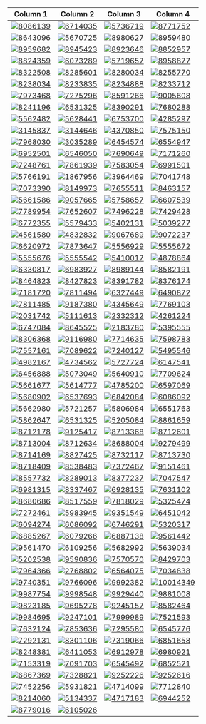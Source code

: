 | Column 1 | Column 2 | Column 3 | Column 4 |
|----------|----------|----------|----------|
|[![8086139](https://cdn.donmai.us/180x180/c6/56/c656613a8c3cf0142fd8404e2b3e9309.jpg)](https://cdn.donmai.us/original/c6/56/c656613a8c3cf0142fd8404e2b3e9309.png)|[![6714035](https://cdn.donmai.us/180x180/05/ac/05acd70d7ad25e8aeb8590eafeed0d73.jpg)](https://cdn.donmai.us/original/05/ac/05acd70d7ad25e8aeb8590eafeed0d73.png)|[![5736719](https://cdn.donmai.us/180x180/ae/f3/aef3b3fd04e76c3159c3f5c7a75e5883.jpg)](https://cdn.donmai.us/original/ae/f3/aef3b3fd04e76c3159c3f5c7a75e5883.jpg)|[![8771752](https://cdn.donmai.us/180x180/5f/2a/5f2a8843efc3afa109510845f51335ff.jpg)](https://cdn.donmai.us/original/5f/2a/5f2a8843efc3afa109510845f51335ff.png)|
|[![8643096](https://cdn.donmai.us/180x180/9c/ab/9caba22f5cba96efbdc5a4a738fe5b3c.jpg)](https://cdn.donmai.us/original/9c/ab/9caba22f5cba96efbdc5a4a738fe5b3c.jpg)|[![5670725](https://cdn.donmai.us/180x180/83/0c/830cdbb700d4ed21565e3c21d95b7e2a.jpg)](https://cdn.donmai.us/original/83/0c/830cdbb700d4ed21565e3c21d95b7e2a.jpg)|[![8980627](https://cdn.donmai.us/180x180/0b/72/0b726576a7edf7fd20df3cd10c804994.jpg)](https://cdn.donmai.us/original/0b/72/0b726576a7edf7fd20df3cd10c804994.jpg)|[![8959480](https://cdn.donmai.us/180x180/03/75/03756995a1104691f80927a9b1a18239.jpg)](https://cdn.donmai.us/original/03/75/03756995a1104691f80927a9b1a18239.jpg)|
|[![8959682](https://cdn.donmai.us/180x180/47/cd/47cd17c4ff8da88cd212b705b307a4c0.jpg)](https://cdn.donmai.us/original/47/cd/47cd17c4ff8da88cd212b705b307a4c0.webp)|[![8945423](https://cdn.donmai.us/180x180/75/ac/75ace2447359350bd1e1b9d74cf26023.jpg)](https://cdn.donmai.us/original/75/ac/75ace2447359350bd1e1b9d74cf26023.jpg)|[![8923646](https://cdn.donmai.us/180x180/89/54/8954af0896f56b5ee0761cb3932e934c.jpg)](https://cdn.donmai.us/original/89/54/8954af0896f56b5ee0761cb3932e934c.png)|[![8852957](https://cdn.donmai.us/180x180/cb/c0/cbc0aa04de437840bf9a64fb4925e721.jpg)](https://cdn.donmai.us/original/cb/c0/cbc0aa04de437840bf9a64fb4925e721.jpg)|
|[![8824359](https://cdn.donmai.us/180x180/7f/bb/7fbb92e87a168f102576ff9621319cbf.jpg)](https://cdn.donmai.us/original/7f/bb/7fbb92e87a168f102576ff9621319cbf.jpg)|[![6073289](https://cdn.donmai.us/180x180/b4/bc/b4bc5e96f8a30847ba08e6a7edc12837.jpg)](https://cdn.donmai.us/original/b4/bc/b4bc5e96f8a30847ba08e6a7edc12837.jpg)|[![5719657](https://cdn.donmai.us/180x180/be/84/be84edf64374fa3289cee9b28c458194.jpg)](https://cdn.donmai.us/original/be/84/be84edf64374fa3289cee9b28c458194.jpg)|[![8958877](https://cdn.donmai.us/180x180/a2/9c/a29cbb81b1f75ca67e452253d7e43d67.jpg)](https://cdn.donmai.us/original/a2/9c/a29cbb81b1f75ca67e452253d7e43d67.png)|
|[![8322508](https://cdn.donmai.us/180x180/3f/17/3f17d49fc9f84aeb6cd61e0585e4b307.jpg)](https://cdn.donmai.us/original/3f/17/3f17d49fc9f84aeb6cd61e0585e4b307.jpg)|[![8285601](https://cdn.donmai.us/180x180/c1/72/c17210c0516eb8c33d0a31b56025f69a.jpg)](https://cdn.donmai.us/original/c1/72/c17210c0516eb8c33d0a31b56025f69a.png)|[![8280034](https://cdn.donmai.us/180x180/ee/44/ee44cc6fbc58fbe5bdee2b5f0bd9183f.jpg)](https://cdn.donmai.us/original/ee/44/ee44cc6fbc58fbe5bdee2b5f0bd9183f.jpg)|[![8255770](https://cdn.donmai.us/180x180/c7/8e/c78e8f807ab6b7bde06d0eac114d650d.jpg)](https://cdn.donmai.us/original/c7/8e/c78e8f807ab6b7bde06d0eac114d650d.jpg)|
|[![8238034](https://cdn.donmai.us/180x180/bb/3e/bb3e5b055d56e90eadfca6ec037f2274.jpg)](https://cdn.donmai.us/original/bb/3e/bb3e5b055d56e90eadfca6ec037f2274.jpg)|[![8233835](https://cdn.donmai.us/180x180/33/69/3369892663f5d404e4c57c1af69bdcb0.jpg)](https://cdn.donmai.us/original/33/69/3369892663f5d404e4c57c1af69bdcb0.png)|[![8234888](https://cdn.donmai.us/180x180/04/e1/04e173b608c1b22cab3585a53fd5b40d.jpg)](https://cdn.donmai.us/original/04/e1/04e173b608c1b22cab3585a53fd5b40d.jpg)|[![8233712](https://cdn.donmai.us/180x180/e2/7a/e27ad794b73872e26a42b8f792509ffa.jpg)](https://cdn.donmai.us/original/e2/7a/e27ad794b73872e26a42b8f792509ffa.png)|
|[![7973468](https://cdn.donmai.us/180x180/9c/8e/9c8e94262ba677c4951d88381b5a24b6.jpg)](https://cdn.donmai.us/original/9c/8e/9c8e94262ba677c4951d88381b5a24b6.png)|[![7275296](https://cdn.donmai.us/180x180/73/85/738564f30352fe1a3fa34c54828afcaf.jpg)](https://cdn.donmai.us/original/73/85/738564f30352fe1a3fa34c54828afcaf.jpg)|[![8591266](https://cdn.donmai.us/180x180/cf/31/cf31a0d487b68fe91bc293a7069f4015.jpg)](https://cdn.donmai.us/original/cf/31/cf31a0d487b68fe91bc293a7069f4015.jpg)|[![9005608](https://cdn.donmai.us/180x180/d4/0b/d40baecd36620e58638c304c570d31f9.jpg)](https://cdn.donmai.us/original/d4/0b/d40baecd36620e58638c304c570d31f9.jpg)|
|[![8241196](https://cdn.donmai.us/180x180/3b/69/3b6957ac2c202eaa83dd1260245dce02.jpg)](https://cdn.donmai.us/original/3b/69/3b6957ac2c202eaa83dd1260245dce02.png)|[![6531325](https://cdn.donmai.us/180x180/f2/86/f286ef789fe18b5da8c8efa84d3e940b.jpg)](https://cdn.donmai.us/original/f2/86/f286ef789fe18b5da8c8efa84d3e940b.jpg)|[![8390291](https://cdn.donmai.us/180x180/81/f8/81f8682dd756aec93cd853dc4941aee7.jpg)](https://cdn.donmai.us/original/81/f8/81f8682dd756aec93cd853dc4941aee7.jpg)|[![7680288](https://cdn.donmai.us/180x180/02/e4/02e43e0bb33bb8b52595d4d5d7790a64.jpg)](https://cdn.donmai.us/original/02/e4/02e43e0bb33bb8b52595d4d5d7790a64.jpg)|
|[![5562482](https://cdn.donmai.us/180x180/b6/dc/b6dc17169b26a267facadd030be6efcc.jpg)](https://cdn.donmai.us/original/b6/dc/b6dc17169b26a267facadd030be6efcc.png)|[![5628441](https://cdn.donmai.us/180x180/e2/26/e2260b04c80360bda79cd1954295fc5f.jpg)](https://cdn.donmai.us/original/e2/26/e2260b04c80360bda79cd1954295fc5f.png)|[![6753700](https://cdn.donmai.us/180x180/ff/97/ff97b3db2b1899cb25ce03f97018195f.jpg)](https://cdn.donmai.us/original/ff/97/ff97b3db2b1899cb25ce03f97018195f.jpg)|[![4285297](https://cdn.donmai.us/180x180/63/a7/63a71240e95b4ebe066227b51e34043b.jpg)](https://cdn.donmai.us/original/63/a7/63a71240e95b4ebe066227b51e34043b.jpg)|
|[![3145837](https://cdn.donmai.us/180x180/3b/38/3b38d62853a4af2052b2c76f1aada896.jpg)](https://cdn.donmai.us/original/3b/38/3b38d62853a4af2052b2c76f1aada896.jpg)|[![3144646](https://cdn.donmai.us/180x180/e0/ed/e0edb8e5f2e4587f81047460144c0163.jpg)](https://cdn.donmai.us/original/e0/ed/e0edb8e5f2e4587f81047460144c0163.jpg)|[![4370850](https://cdn.donmai.us/180x180/aa/3f/aa3fdc04596e72f046104f2393ae2463.jpg)](https://cdn.donmai.us/original/aa/3f/aa3fdc04596e72f046104f2393ae2463.jpg)|[![7575150](https://cdn.donmai.us/180x180/2a/de/2ade38e8828ca4e7a0fadf8329e47cb9.jpg)](https://cdn.donmai.us/original/2a/de/2ade38e8828ca4e7a0fadf8329e47cb9.jpg)|
|[![7968030](https://cdn.donmai.us/180x180/c9/f1/c9f1701e96b0c252fb6b1de5c6839996.jpg)](https://cdn.donmai.us/original/c9/f1/c9f1701e96b0c252fb6b1de5c6839996.jpg)|[![3035289](https://cdn.donmai.us/180x180/f0/74/f0746f38ebe01c7f4ebd6e9ed4ffab68.jpg)](https://cdn.donmai.us/original/f0/74/f0746f38ebe01c7f4ebd6e9ed4ffab68.jpg)|[![6454574](https://cdn.donmai.us/180x180/b5/98/b598a5d14d47f5e167bbb7ea04958ad0.jpg)](https://cdn.donmai.us/original/b5/98/b598a5d14d47f5e167bbb7ea04958ad0.jpg)|[![6554947](https://cdn.donmai.us/180x180/30/0a/300a8c05660fcb56157894ab75767fc4.jpg)](https://cdn.donmai.us/original/30/0a/300a8c05660fcb56157894ab75767fc4.jpg)|
|[![6952501](https://cdn.donmai.us/180x180/21/bb/21bb594c4ed0700ff964ada3c344b2aa.jpg)](https://cdn.donmai.us/original/21/bb/21bb594c4ed0700ff964ada3c344b2aa.jpg)|[![6546050](https://cdn.donmai.us/180x180/75/8a/758a620f86b9ce4bebd8dbf370bdce8b.jpg)](https://cdn.donmai.us/original/75/8a/758a620f86b9ce4bebd8dbf370bdce8b.jpg)|[![7690649](https://cdn.donmai.us/180x180/d5/1a/d51af60a46041d82594b5f7a1c5df8c5.jpg)](https://cdn.donmai.us/original/d5/1a/d51af60a46041d82594b5f7a1c5df8c5.jpg)|[![7171260](https://cdn.donmai.us/180x180/05/20/05207a4579ba1ebf34169f833ab3ab34.jpg)](https://cdn.donmai.us/original/05/20/05207a4579ba1ebf34169f833ab3ab34.png)|
|[![7248761](https://cdn.donmai.us/180x180/04/07/04078479598689087bb4b1052968c583.jpg)](https://cdn.donmai.us/original/04/07/04078479598689087bb4b1052968c583.jpg)|[![7861939](https://cdn.donmai.us/180x180/d7/f0/d7f0b698839316180679437602703888.jpg)](https://cdn.donmai.us/original/d7/f0/d7f0b698839316180679437602703888.jpg)|[![7583054](https://cdn.donmai.us/180x180/a5/2b/a52b043c4dcc4c4db95f1d3e07937ffa.jpg)](https://cdn.donmai.us/original/a5/2b/a52b043c4dcc4c4db95f1d3e07937ffa.jpg)|[![6991501](https://cdn.donmai.us/180x180/f9/37/f9374b382b4e56c3625ef0908ac65584.jpg)](https://cdn.donmai.us/original/f9/37/f9374b382b4e56c3625ef0908ac65584.png)|
|[![5766191](https://cdn.donmai.us/180x180/51/95/5195554d16a01f36a4adf732a4c97921.jpg)](https://cdn.donmai.us/original/51/95/5195554d16a01f36a4adf732a4c97921.jpg)|[![1867956](https://cdn.donmai.us/180x180/c6/0d/c60d58b509c31e5456760a5aa2f6b6b8.jpg)](https://cdn.donmai.us/original/c6/0d/c60d58b509c31e5456760a5aa2f6b6b8.jpg)|[![3964469](https://cdn.donmai.us/180x180/7b/41/7b417cc5846704fcdc9bc11e8e3e1f76.jpg)](https://cdn.donmai.us/original/7b/41/7b417cc5846704fcdc9bc11e8e3e1f76.jpg)|[![7041748](https://cdn.donmai.us/180x180/d4/f3/d4f3c17df7c5dbdbe2bc45bf5e90de13.jpg)](https://cdn.donmai.us/original/d4/f3/d4f3c17df7c5dbdbe2bc45bf5e90de13.png)|
|[![7073390](https://cdn.donmai.us/180x180/d0/9e/d09eb1ff7a7222227229b5350bf623d3.jpg)](https://cdn.donmai.us/original/d0/9e/d09eb1ff7a7222227229b5350bf623d3.jpg)|[![8149973](https://cdn.donmai.us/180x180/71/f6/71f665e1aa390e5a27abb8439e85986c.jpg)](https://cdn.donmai.us/original/71/f6/71f665e1aa390e5a27abb8439e85986c.jpg)|[![7655511](https://cdn.donmai.us/180x180/13/b5/13b535bca2ae23fe7f30c7e5c136abf6.jpg)](https://cdn.donmai.us/original/13/b5/13b535bca2ae23fe7f30c7e5c136abf6.jpg)|[![8463157](https://cdn.donmai.us/180x180/6d/18/6d18aca231c3995f1f9013fac7ee07f9.jpg)](https://cdn.donmai.us/original/6d/18/6d18aca231c3995f1f9013fac7ee07f9.jpg)|
|[![5661586](https://cdn.donmai.us/180x180/e3/fc/e3fcb8d68ad8c69ab35bf39044555627.jpg)](https://cdn.donmai.us/original/e3/fc/e3fcb8d68ad8c69ab35bf39044555627.jpg)|[![9057665](https://cdn.donmai.us/180x180/80/a1/80a1823d9756412559b868f8fe9ca67e.jpg)](https://cdn.donmai.us/original/80/a1/80a1823d9756412559b868f8fe9ca67e.jpg)|[![5758657](https://cdn.donmai.us/180x180/dc/96/dc969f3a24485ca7c21cbb48134a0f20.jpg)](https://cdn.donmai.us/original/dc/96/dc969f3a24485ca7c21cbb48134a0f20.jpg)|[![6607539](https://cdn.donmai.us/180x180/ff/d3/ffd37f1dab76bc85f912ce263962bf46.jpg)](https://cdn.donmai.us/original/ff/d3/ffd37f1dab76bc85f912ce263962bf46.jpg)|
|[![7789954](https://cdn.donmai.us/180x180/f5/3c/f53c27de5cab6284a152841206e6503a.jpg)](https://cdn.donmai.us/original/f5/3c/f53c27de5cab6284a152841206e6503a.jpg)|[![7652607](https://cdn.donmai.us/180x180/10/ff/10ff9cd8f8efcb402da24f4974eb20c1.jpg)](https://cdn.donmai.us/original/10/ff/10ff9cd8f8efcb402da24f4974eb20c1.jpg)|[![7496228](https://cdn.donmai.us/180x180/17/9c/179c04cc0ce301eb7f4e69a82f9326d5.jpg)](https://cdn.donmai.us/original/17/9c/179c04cc0ce301eb7f4e69a82f9326d5.jpg)|[![7429428](https://cdn.donmai.us/180x180/99/6e/996ea925ac1707230ec536c7831586b9.jpg)](https://cdn.donmai.us/original/99/6e/996ea925ac1707230ec536c7831586b9.jpg)|
|[![6772355](https://cdn.donmai.us/180x180/9f/3a/9f3a87d6eaffb7153750871ae595a9dc.jpg)](https://cdn.donmai.us/original/9f/3a/9f3a87d6eaffb7153750871ae595a9dc.jpg)|[![5579433](https://cdn.donmai.us/180x180/99/ed/99ed243d04bdfcee75b3c3171a359a86.jpg)](https://cdn.donmai.us/original/99/ed/99ed243d04bdfcee75b3c3171a359a86.jpg)|[![5402131](https://cdn.donmai.us/180x180/fa/30/fa3040b6d80f5dd3d988a76d6d463397.jpg)](https://cdn.donmai.us/original/fa/30/fa3040b6d80f5dd3d988a76d6d463397.jpg)|[![5039277](https://cdn.donmai.us/180x180/ca/db/cadb38bca425c44f1765e4b967ffea8d.jpg)](https://cdn.donmai.us/original/ca/db/cadb38bca425c44f1765e4b967ffea8d.jpg)|
|[![4561580](https://cdn.donmai.us/180x180/10/cc/10cc0aaccec6ae8978882eaf6e95ca45.jpg)](https://cdn.donmai.us/original/10/cc/10cc0aaccec6ae8978882eaf6e95ca45.jpg)|[![4832832](https://cdn.donmai.us/180x180/db/9f/db9fd294c1afb374a5755a92a8d04108.jpg)](https://cdn.donmai.us/original/db/9f/db9fd294c1afb374a5755a92a8d04108.jpg)|[![9067689](https://cdn.donmai.us/180x180/a3/03/a303072f336c6008927c18b1de6f2d93.jpg)](https://cdn.donmai.us/original/a3/03/a303072f336c6008927c18b1de6f2d93.jpg)|[![9072237](https://cdn.donmai.us/180x180/86/f2/86f200e91320d247eeec62a4bab6047b.jpg)](https://cdn.donmai.us/original/86/f2/86f200e91320d247eeec62a4bab6047b.jpg)|
|[![6620972](https://cdn.donmai.us/180x180/40/98/40988bd14a809c4a2f571ce292fddef6.jpg)](https://cdn.donmai.us/original/40/98/40988bd14a809c4a2f571ce292fddef6.jpg)|[![7873647](https://cdn.donmai.us/180x180/06/a4/06a47be08882ee01dfe114943c9f24fb.jpg)](https://cdn.donmai.us/original/06/a4/06a47be08882ee01dfe114943c9f24fb.jpg)|[![5556929](https://cdn.donmai.us/180x180/51/d7/51d7f98bf76ec9e3affcaf0e4a992179.jpg)](https://cdn.donmai.us/original/51/d7/51d7f98bf76ec9e3affcaf0e4a992179.jpg)|[![5555672](https://cdn.donmai.us/180x180/50/a2/50a28b76543c16653d197f44ef5ecaa2.jpg)](https://cdn.donmai.us/original/50/a2/50a28b76543c16653d197f44ef5ecaa2.jpg)|
|[![5555676](https://cdn.donmai.us/180x180/00/51/0051774358dc91ded5e040d3a83a2f8f.jpg)](https://cdn.donmai.us/original/00/51/0051774358dc91ded5e040d3a83a2f8f.jpg)|[![5555542](https://cdn.donmai.us/180x180/63/58/63584b8cee3e110fe09721b7e6b40d05.jpg)](https://cdn.donmai.us/original/63/58/63584b8cee3e110fe09721b7e6b40d05.jpg)|[![5410017](https://cdn.donmai.us/180x180/0f/2d/0f2d21662cef959f804ca48b8ef5027e.jpg)](https://cdn.donmai.us/original/0f/2d/0f2d21662cef959f804ca48b8ef5027e.jpg)|[![4878864](https://cdn.donmai.us/180x180/f6/8a/f68acdd75d10a1b7cc927a2076433537.jpg)](https://cdn.donmai.us/original/f6/8a/f68acdd75d10a1b7cc927a2076433537.jpg)|
|[![6330817](https://cdn.donmai.us/180x180/ea/6a/ea6afa8f7b30280b4e92edc3c48e3b5c.jpg)](https://cdn.donmai.us/original/ea/6a/ea6afa8f7b30280b4e92edc3c48e3b5c.jpg)|[![6983927](https://cdn.donmai.us/180x180/a8/df/a8dfea944d5ec785658a694bd008e413.jpg)](https://cdn.donmai.us/original/a8/df/a8dfea944d5ec785658a694bd008e413.jpg)|[![8989144](https://cdn.donmai.us/180x180/ee/08/ee086201fd156d320d00e6dcd84db02d.jpg)](https://cdn.donmai.us/original/ee/08/ee086201fd156d320d00e6dcd84db02d.jpg)|[![8582191](https://cdn.donmai.us/180x180/7a/7a/7a7a517c995cdc9cc565180aefaa883a.jpg)](https://cdn.donmai.us/original/7a/7a/7a7a517c995cdc9cc565180aefaa883a.jpg)|
|[![8464823](https://cdn.donmai.us/180x180/cf/79/cf79b04046c8bba91ed6bc0e5495b7a6.jpg)](https://cdn.donmai.us/original/cf/79/cf79b04046c8bba91ed6bc0e5495b7a6.jpg)|[![8427823](https://cdn.donmai.us/180x180/3a/59/3a59af286082420f3b25949914159d81.jpg)](https://cdn.donmai.us/original/3a/59/3a59af286082420f3b25949914159d81.jpg)|[![8391782](https://cdn.donmai.us/180x180/1a/aa/1aaae2fbe0d977c7aba257e933faa460.jpg)](https://cdn.donmai.us/original/1a/aa/1aaae2fbe0d977c7aba257e933faa460.jpg)|[![8376174](https://cdn.donmai.us/180x180/41/13/41135057e1c72aa4bb0ea9550849f38e.jpg)](https://cdn.donmai.us/original/41/13/41135057e1c72aa4bb0ea9550849f38e.png)|
|[![7181720](https://cdn.donmai.us/180x180/3d/e7/3de7db43a25a85e8efbd8c90b3a075e8.jpg)](https://cdn.donmai.us/original/3d/e7/3de7db43a25a85e8efbd8c90b3a075e8.jpg)|[![7811494](https://cdn.donmai.us/180x180/9f/08/9f08c1f94453c42ee1a8c5985ea3d5d8.jpg)](https://cdn.donmai.us/original/9f/08/9f08c1f94453c42ee1a8c5985ea3d5d8.jpg)|[![6327449](https://cdn.donmai.us/180x180/6d/6d/6d6d97bea9b3563424b4b1e1e9201782.jpg)](https://cdn.donmai.us/original/6d/6d/6d6d97bea9b3563424b4b1e1e9201782.jpg)|[![6490872](https://cdn.donmai.us/180x180/43/53/4353d6dfae60ca3fadfed899ed5666de.jpg)](https://cdn.donmai.us/original/43/53/4353d6dfae60ca3fadfed899ed5666de.jpg)|
|[![7811485](https://cdn.donmai.us/180x180/96/e1/96e15fa0a8e582f53806713efb8ae084.jpg)](https://cdn.donmai.us/original/96/e1/96e15fa0a8e582f53806713efb8ae084.jpg)|[![9187380](https://cdn.donmai.us/180x180/e9/97/e99719e37cfcf15de194aae2561c411b.jpg)](https://cdn.donmai.us/original/e9/97/e99719e37cfcf15de194aae2561c411b.jpg)|[![4345649](https://cdn.donmai.us/180x180/e5/1f/e51fba0f8a13a1b1a4b43ed69b91a113.jpg)](https://cdn.donmai.us/original/e5/1f/e51fba0f8a13a1b1a4b43ed69b91a113.png)|[![7769103](https://cdn.donmai.us/180x180/bb/9d/bb9de1a73e0eb68fb70c7e26301ef650.jpg)](https://cdn.donmai.us/original/bb/9d/bb9de1a73e0eb68fb70c7e26301ef650.png)|
|[![2031742](https://cdn.donmai.us/180x180/bf/e2/bfe250e431b3bf478cc931b134ad42a1.jpg)](https://cdn.donmai.us/original/bf/e2/bfe250e431b3bf478cc931b134ad42a1.jpg)|[![5111613](https://cdn.donmai.us/180x180/d1/02/d102decf37a9e9158992e320de357f05.jpg)](https://cdn.donmai.us/original/d1/02/d102decf37a9e9158992e320de357f05.png)|[![2332312](https://cdn.donmai.us/180x180/54/4e/544e426c18d6eb8f9e689c148fa157bb.jpg)](https://cdn.donmai.us/original/54/4e/544e426c18d6eb8f9e689c148fa157bb.jpg)|[![4261224](https://cdn.donmai.us/180x180/a8/3c/a83c3b909fe488d127241fa316fa32d2.jpg)](https://cdn.donmai.us/original/a8/3c/a83c3b909fe488d127241fa316fa32d2.jpg)|
|[![6747084](https://cdn.donmai.us/180x180/a1/3e/a13e2f59249e2f51d8965acec0128523.jpg)](https://cdn.donmai.us/original/a1/3e/a13e2f59249e2f51d8965acec0128523.jpg)|[![8645525](https://cdn.donmai.us/180x180/d6/bc/d6bc65a7afc55cdac89a5485a34228e6.jpg)](https://cdn.donmai.us/original/d6/bc/d6bc65a7afc55cdac89a5485a34228e6.png)|[![2183780](https://cdn.donmai.us/180x180/d6/60/d660f9c929acd223dc95cf9ad6971bd0.jpg)](https://cdn.donmai.us/original/d6/60/d660f9c929acd223dc95cf9ad6971bd0.jpg)|[![5395555](https://cdn.donmai.us/180x180/59/c2/59c22222d63cdd88279962c46f7c4669.jpg)](https://cdn.donmai.us/original/59/c2/59c22222d63cdd88279962c46f7c4669.jpg)|
|[![8306368](https://cdn.donmai.us/180x180/14/ee/14eeaef08d7d4a634f332889053028b3.jpg)](https://cdn.donmai.us/original/14/ee/14eeaef08d7d4a634f332889053028b3.jpg)|[![9116980](https://cdn.donmai.us/180x180/65/79/65791aad4d92181089d058f69d59643e.jpg)](https://cdn.donmai.us/original/65/79/65791aad4d92181089d058f69d59643e.jpg)|[![7714635](https://cdn.donmai.us/180x180/d7/14/d714d9a09ec9584819f37d7ffe114e7c.jpg)](https://cdn.donmai.us/original/d7/14/d714d9a09ec9584819f37d7ffe114e7c.jpg)|[![7598783](https://cdn.donmai.us/180x180/e1/91/e19121a3d083a3770cb90c50e9613c63.jpg)](https://cdn.donmai.us/original/e1/91/e19121a3d083a3770cb90c50e9613c63.jpg)|
|[![7557161](https://cdn.donmai.us/180x180/1a/2e/1a2e84818b375ce1a22d225dd283b6c1.jpg)](https://cdn.donmai.us/original/1a/2e/1a2e84818b375ce1a22d225dd283b6c1.jpg)|[![7089622](https://cdn.donmai.us/180x180/74/00/74000d9c40a8cfe55aa2a32524a015d0.jpg)](https://cdn.donmai.us/original/74/00/74000d9c40a8cfe55aa2a32524a015d0.jpg)|[![7240127](https://cdn.donmai.us/180x180/b4/fc/b4fc74304ebfeb18e94776dc675959d9.jpg)](https://cdn.donmai.us/original/b4/fc/b4fc74304ebfeb18e94776dc675959d9.jpg)|[![5495546](https://cdn.donmai.us/180x180/99/9d/999d4de94253b96e02bebae7fd8d8b53.jpg)](https://cdn.donmai.us/original/99/9d/999d4de94253b96e02bebae7fd8d8b53.jpg)|
|[![4982167](https://cdn.donmai.us/180x180/df/9c/df9cca63aa50509f5ca68e2237ee270c.jpg)](https://cdn.donmai.us/original/df/9c/df9cca63aa50509f5ca68e2237ee270c.jpg)|[![4734562](https://cdn.donmai.us/180x180/ba/c7/bac70c725a0c45562b217d1bbd39863b.jpg)](https://cdn.donmai.us/original/ba/c7/bac70c725a0c45562b217d1bbd39863b.jpg)|[![5727724](https://cdn.donmai.us/180x180/e3/ca/e3caf278dd0df0986f92cc9b63af2cf4.jpg)](https://cdn.donmai.us/original/e3/ca/e3caf278dd0df0986f92cc9b63af2cf4.png)|[![6147541](https://cdn.donmai.us/180x180/99/34/993429bbfae1b1f75d98285bbdac7f4e.jpg)](https://cdn.donmai.us/original/99/34/993429bbfae1b1f75d98285bbdac7f4e.jpg)|
|[![6456888](https://cdn.donmai.us/180x180/7b/10/7b104362aff039e03e4b7d76ff82a1da.jpg)](https://cdn.donmai.us/original/7b/10/7b104362aff039e03e4b7d76ff82a1da.jpg)|[![5073049](https://cdn.donmai.us/180x180/06/3e/063e47cfc7049fe01f46fae4307a088a.jpg)](https://cdn.donmai.us/original/06/3e/063e47cfc7049fe01f46fae4307a088a.jpg)|[![5640910](https://cdn.donmai.us/180x180/ba/5b/ba5b4ed342c12be900dc353262daf188.jpg)](https://cdn.donmai.us/original/ba/5b/ba5b4ed342c12be900dc353262daf188.jpg)|[![7709624](https://cdn.donmai.us/180x180/50/67/5067efa766f66ff4350384eeddb077d8.jpg)](https://cdn.donmai.us/original/50/67/5067efa766f66ff4350384eeddb077d8.jpg)|
|[![5661677](https://cdn.donmai.us/180x180/2d/6b/2d6be2c0cf2c8a4b5db126838e6f4034.jpg)](https://cdn.donmai.us/original/2d/6b/2d6be2c0cf2c8a4b5db126838e6f4034.jpg)|[![5614777](https://cdn.donmai.us/180x180/38/ad/38ad4c5127909a2d73bd2c5792f00be4.jpg)](https://cdn.donmai.us/original/38/ad/38ad4c5127909a2d73bd2c5792f00be4.jpg)|[![4785200](https://cdn.donmai.us/180x180/c6/e8/c6e8bfe95e94a1682e5661ac0ca64b22.jpg)](https://cdn.donmai.us/original/c6/e8/c6e8bfe95e94a1682e5661ac0ca64b22.jpg)|[![6597069](https://cdn.donmai.us/180x180/f3/25/f325790719b7db976e79765d4be223d5.jpg)](https://cdn.donmai.us/original/f3/25/f325790719b7db976e79765d4be223d5.jpg)|
|[![5680902](https://cdn.donmai.us/180x180/8a/e2/8ae269510fe479e9c79a07757da65ce2.jpg)](https://cdn.donmai.us/original/8a/e2/8ae269510fe479e9c79a07757da65ce2.jpg)|[![6537693](https://cdn.donmai.us/180x180/b3/08/b30852b08fbc0bb6c6912dec04d11b24.jpg)](https://cdn.donmai.us/original/b3/08/b30852b08fbc0bb6c6912dec04d11b24.jpg)|[![6842084](https://cdn.donmai.us/180x180/7d/57/7d5731509da4093dc142740788254aeb.jpg)](https://cdn.donmai.us/original/7d/57/7d5731509da4093dc142740788254aeb.jpg)|[![6086092](https://cdn.donmai.us/180x180/ec/b3/ecb37862c10d78ddb51d3bed182d7a01.jpg)](https://cdn.donmai.us/original/ec/b3/ecb37862c10d78ddb51d3bed182d7a01.jpg)|
|[![5662980](https://cdn.donmai.us/180x180/22/e5/22e58c24fa0b2b3494a2ca34c12f1a7f.jpg)](https://cdn.donmai.us/original/22/e5/22e58c24fa0b2b3494a2ca34c12f1a7f.jpg)|[![5721257](https://cdn.donmai.us/180x180/3d/70/3d7075e525e794d4e026cd9083ff7003.jpg)](https://cdn.donmai.us/original/3d/70/3d7075e525e794d4e026cd9083ff7003.jpg)|[![5806984](https://cdn.donmai.us/180x180/7f/ec/7fece8117b433054014c474531ed5de6.jpg)](https://cdn.donmai.us/original/7f/ec/7fece8117b433054014c474531ed5de6.jpg)|[![6551763](https://cdn.donmai.us/180x180/06/e6/06e697fc29385a2e4ac5448e80ddde6a.jpg)](https://cdn.donmai.us/original/06/e6/06e697fc29385a2e4ac5448e80ddde6a.jpg)|
|[![5862647](https://cdn.donmai.us/180x180/41/c1/41c1e7dbbf6ba3ab93634e0425fcdd18.jpg)](https://cdn.donmai.us/original/41/c1/41c1e7dbbf6ba3ab93634e0425fcdd18.jpg)|[![6531325](https://cdn.donmai.us/180x180/f2/86/f286ef789fe18b5da8c8efa84d3e940b.jpg)](https://cdn.donmai.us/original/f2/86/f286ef789fe18b5da8c8efa84d3e940b.jpg)|[![5205084](https://cdn.donmai.us/180x180/f8/93/f893c502010ba5f18efe203b3924bfd7.jpg)](https://cdn.donmai.us/original/f8/93/f893c502010ba5f18efe203b3924bfd7.jpg)|[![8861659](https://cdn.donmai.us/180x180/d1/b3/d1b37186d5e6f32197b431271ecbdc5d.jpg)](https://cdn.donmai.us/original/d1/b3/d1b37186d5e6f32197b431271ecbdc5d.jpg)|
|[![8712178](https://cdn.donmai.us/180x180/52/36/5236dc5c00a13b58eed6af0f85d408a9.jpg)](https://cdn.donmai.us/original/52/36/5236dc5c00a13b58eed6af0f85d408a9.jpg)|[![9125417](https://cdn.donmai.us/180x180/65/26/652612bb665a83de2c8c06b82e4b82b8.jpg)](https://cdn.donmai.us/original/65/26/652612bb665a83de2c8c06b82e4b82b8.jpg)|[![8713368](https://cdn.donmai.us/180x180/39/1b/391b8d8ca259abca87458d7aa0ba071b.jpg)](https://cdn.donmai.us/original/39/1b/391b8d8ca259abca87458d7aa0ba071b.jpg)|[![8712601](https://cdn.donmai.us/180x180/66/7b/667b88c7018d06b8bac3503947ea5795.jpg)](https://cdn.donmai.us/original/66/7b/667b88c7018d06b8bac3503947ea5795.jpg)|
|[![8713004](https://cdn.donmai.us/180x180/6b/0c/6b0c9e953cd7b595a3b40af4ff5db71e.jpg)](https://cdn.donmai.us/original/6b/0c/6b0c9e953cd7b595a3b40af4ff5db71e.jpg)|[![8712634](https://cdn.donmai.us/180x180/73/6e/736e24992005fe4d625459f70b964c6d.jpg)](https://cdn.donmai.us/original/73/6e/736e24992005fe4d625459f70b964c6d.jpg)|[![8688004](https://cdn.donmai.us/180x180/b7/e8/b7e8f056e48cb1af09e685f3abc9ae72.jpg)](https://cdn.donmai.us/original/b7/e8/b7e8f056e48cb1af09e685f3abc9ae72.jpg)|[![9279499](https://cdn.donmai.us/180x180/2b/ad/2bad5d6de6154689562b216d0d7dd079.jpg)](https://cdn.donmai.us/original/2b/ad/2bad5d6de6154689562b216d0d7dd079.png)|
|[![8714169](https://cdn.donmai.us/180x180/57/61/5761662c1128269b9fd02c9208150a20.jpg)](https://cdn.donmai.us/original/57/61/5761662c1128269b9fd02c9208150a20.jpg)|[![8827425](https://cdn.donmai.us/180x180/98/80/9880bff3b8113168c2a075a0ddb2b9e6.jpg)](https://cdn.donmai.us/original/98/80/9880bff3b8113168c2a075a0ddb2b9e6.jpg)|[![8732117](https://cdn.donmai.us/180x180/95/4d/954d2c7ffd3d425c8ce3688cb1198796.jpg)](https://cdn.donmai.us/original/95/4d/954d2c7ffd3d425c8ce3688cb1198796.png)|[![8713730](https://cdn.donmai.us/180x180/9a/f4/9af48d1fc92e1b248feeb01978173d9a.jpg)](https://cdn.donmai.us/original/9a/f4/9af48d1fc92e1b248feeb01978173d9a.png)|
|[![8718409](https://cdn.donmai.us/180x180/00/07/0007dfbed6ffd22f36e9423b596b004b.jpg)](https://cdn.donmai.us/original/00/07/0007dfbed6ffd22f36e9423b596b004b.jpg)|[![8538483](https://cdn.donmai.us/180x180/a8/a5/a8a5ac3f090c7a67f6063af27644540c.jpg)](https://cdn.donmai.us/original/a8/a5/a8a5ac3f090c7a67f6063af27644540c.jpg)|[![7372467](https://cdn.donmai.us/180x180/c2/71/c27125310e6fbafaf16294c54019be20.jpg)](https://cdn.donmai.us/original/c2/71/c27125310e6fbafaf16294c54019be20.png)|[![9151461](https://cdn.donmai.us/180x180/0e/9f/0e9fe371b7c2da37a7f38d3aaafd10b9.jpg)](https://cdn.donmai.us/original/0e/9f/0e9fe371b7c2da37a7f38d3aaafd10b9.png)|
|[![8557732](https://cdn.donmai.us/180x180/82/1d/821d923ca8f6aee0dde6df87bbb6526e.jpg)](https://cdn.donmai.us/original/82/1d/821d923ca8f6aee0dde6df87bbb6526e.jpg)|[![8289013](https://cdn.donmai.us/180x180/6e/d1/6ed1dca9e8e0282ab51b91164fbc0deb.jpg)](https://cdn.donmai.us/original/6e/d1/6ed1dca9e8e0282ab51b91164fbc0deb.jpg)|[![8377237](https://cdn.donmai.us/180x180/8d/4d/8d4dce43c5fad65933f60b35f835a74f.jpg)](https://cdn.donmai.us/original/8d/4d/8d4dce43c5fad65933f60b35f835a74f.png)|[![7047547](https://cdn.donmai.us/180x180/b8/60/b860d4f50911a3cbee3c4c0947812317.jpg)](https://cdn.donmai.us/original/b8/60/b860d4f50911a3cbee3c4c0947812317.jpg)|
|[![6981315](https://cdn.donmai.us/180x180/51/d9/51d9e2a61426e0dd3d05e90f74dcaa17.jpg)](https://cdn.donmai.us/original/51/d9/51d9e2a61426e0dd3d05e90f74dcaa17.jpg)|[![8337467](https://cdn.donmai.us/180x180/9b/d0/9bd0520aef5554344ded5a6f9e90170c.jpg)](https://cdn.donmai.us/original/9b/d0/9bd0520aef5554344ded5a6f9e90170c.jpg)|[![6928135](https://cdn.donmai.us/180x180/f4/45/f445b9fde64d904a237fefc106920d32.jpg)](https://cdn.donmai.us/original/f4/45/f445b9fde64d904a237fefc106920d32.jpg)|[![7631102](https://cdn.donmai.us/180x180/59/d6/59d69f1cf86c8008b4b45dd6b03aba95.jpg)](https://cdn.donmai.us/original/59/d6/59d69f1cf86c8008b4b45dd6b03aba95.jpg)|
|[![8680686](https://cdn.donmai.us/180x180/4e/87/4e87eb1cef0f49dc7132df14fdbfbc99.jpg)](https://cdn.donmai.us/original/4e/87/4e87eb1cef0f49dc7132df14fdbfbc99.jpg)|[![8517559](https://cdn.donmai.us/180x180/95/18/951882a0d16ae821ec0d0d5f6ff42f4f.jpg)](https://cdn.donmai.us/original/95/18/951882a0d16ae821ec0d0d5f6ff42f4f.jpg)|[![7818029](https://cdn.donmai.us/180x180/74/15/74155ac149e23e068c71866c7054bac7.jpg)](https://cdn.donmai.us/original/74/15/74155ac149e23e068c71866c7054bac7.jpg)|[![5325474](https://cdn.donmai.us/180x180/0c/94/0c942b5f6763ce597382ae10e34abe5b.jpg)](https://cdn.donmai.us/original/0c/94/0c942b5f6763ce597382ae10e34abe5b.jpg)|
|[![7272461](https://cdn.donmai.us/180x180/71/b9/71b9fbbc9419368809b02c9039f57107.jpg)](https://cdn.donmai.us/original/71/b9/71b9fbbc9419368809b02c9039f57107.jpg)|[![5983945](https://cdn.donmai.us/180x180/4c/ba/4cbad5c85734802b3e882a96314c0dac.jpg)](https://cdn.donmai.us/original/4c/ba/4cbad5c85734802b3e882a96314c0dac.jpg)|[![9351549](https://cdn.donmai.us/180x180/a2/a9/a2a903f8f0729a09e39a40ce925598e4.jpg)](https://cdn.donmai.us/original/a2/a9/a2a903f8f0729a09e39a40ce925598e4.png)|[![6451042](https://cdn.donmai.us/180x180/4b/cf/4bcf86a5cb3f531f32eca633dd77bd48.jpg)](https://cdn.donmai.us/original/4b/cf/4bcf86a5cb3f531f32eca633dd77bd48.jpg)|
|[![6094274](https://cdn.donmai.us/180x180/1c/0c/1c0cb33c2aae99ba1532339a919fbe5c.jpg)](https://cdn.donmai.us/original/1c/0c/1c0cb33c2aae99ba1532339a919fbe5c.jpg)|[![6086092](https://cdn.donmai.us/180x180/ec/b3/ecb37862c10d78ddb51d3bed182d7a01.jpg)](https://cdn.donmai.us/original/ec/b3/ecb37862c10d78ddb51d3bed182d7a01.jpg)|[![6746291](https://cdn.donmai.us/180x180/b4/a6/b4a6e30526209c85743de043c0091b44.jpg)](https://cdn.donmai.us/original/b4/a6/b4a6e30526209c85743de043c0091b44.png)|[![5320317](https://cdn.donmai.us/180x180/e6/e2/e6e252ef9c97e134f68a24ad6ffdac99.jpg)](https://cdn.donmai.us/original/e6/e2/e6e252ef9c97e134f68a24ad6ffdac99.jpg)|
|[![6885267](https://cdn.donmai.us/180x180/31/b0/31b0de81da1f6492fb7e6d495437f96f.jpg)](https://cdn.donmai.us/original/31/b0/31b0de81da1f6492fb7e6d495437f96f.jpg)|[![6079266](https://cdn.donmai.us/180x180/7c/29/7c2946d9507e1c65a4b51339257f9be9.jpg)](https://cdn.donmai.us/original/7c/29/7c2946d9507e1c65a4b51339257f9be9.jpg)|[![6887138](https://cdn.donmai.us/180x180/44/44/44444a40a25c4313612d6fe75b584b1c.jpg)](https://cdn.donmai.us/original/44/44/44444a40a25c4313612d6fe75b584b1c.jpg)|[![9561442](https://cdn.donmai.us/180x180/42/64/426488004c63005100d07cec1c3eb074.jpg)](https://cdn.donmai.us/original/42/64/426488004c63005100d07cec1c3eb074.jpg)|
|[![9561470](https://cdn.donmai.us/180x180/81/92/8192d63bd72552632a20c6558f184994.jpg)](https://cdn.donmai.us/original/81/92/8192d63bd72552632a20c6558f184994.png)|[![6109256](https://cdn.donmai.us/180x180/85/f0/85f004390161b12b6f062daac05d7f66.jpg)](https://cdn.donmai.us/original/85/f0/85f004390161b12b6f062daac05d7f66.jpg)|[![5682992](https://cdn.donmai.us/180x180/1b/15/1b15e4969ccbbc513a11bf5bb9b8bc1d.jpg)](https://cdn.donmai.us/original/1b/15/1b15e4969ccbbc513a11bf5bb9b8bc1d.jpg)|[![5639034](https://cdn.donmai.us/180x180/ad/03/ad0342695a13eee00e30f4abf39a843c.jpg)](https://cdn.donmai.us/original/ad/03/ad0342695a13eee00e30f4abf39a843c.jpg)|
|[![5202538](https://cdn.donmai.us/180x180/36/ea/36eaa784ec2710bfc6b74808cfd3da90.jpg)](https://cdn.donmai.us/original/36/ea/36eaa784ec2710bfc6b74808cfd3da90.jpg)|[![9590836](https://cdn.donmai.us/180x180/24/59/2459e4c38fa4737cb316d76b40e826ed.jpg)](https://cdn.donmai.us/original/24/59/2459e4c38fa4737cb316d76b40e826ed.jpg)|[![7570570](https://cdn.donmai.us/180x180/18/e6/18e6eaaade93e5127f2395852a602296.jpg)](https://cdn.donmai.us/original/18/e6/18e6eaaade93e5127f2395852a602296.jpg)|[![8429703](https://cdn.donmai.us/180x180/4b/87/4b87ac56ccf6f4a4158110446b315ff7.jpg)](https://cdn.donmai.us/original/4b/87/4b87ac56ccf6f4a4158110446b315ff7.jpg)|
|[![7964366](https://cdn.donmai.us/180x180/bd/11/bd110b6d8e46bb7ab31fc0912354bf99.jpg)](https://cdn.donmai.us/original/bd/11/bd110b6d8e46bb7ab31fc0912354bf99.jpg)|[![2768802](https://cdn.donmai.us/180x180/fa/c7/fac739fd2477a8a7a9d8cedfe0d70806.jpg)](https://cdn.donmai.us/original/fa/c7/fac739fd2477a8a7a9d8cedfe0d70806.jpg)|[![6564075](https://cdn.donmai.us/180x180/18/38/183850f067e8ecaa39ffff280b51385c.jpg)](https://cdn.donmai.us/original/18/38/183850f067e8ecaa39ffff280b51385c.png)|[![7034838](https://cdn.donmai.us/180x180/f1/46/f146067d12674e41a7bea9cf14981e63.jpg)](https://cdn.donmai.us/original/f1/46/f146067d12674e41a7bea9cf14981e63.jpg)|
|[![9740351](https://cdn.donmai.us/180x180/83/ac/83ac2bf7b743dce05293e8ad96031634.jpg)](https://cdn.donmai.us/original/83/ac/83ac2bf7b743dce05293e8ad96031634.jpg)|[![9766096](https://cdn.donmai.us/180x180/05/17/0517e8a64913e663656d1a6d85ae1a31.jpg)](https://cdn.donmai.us/original/05/17/0517e8a64913e663656d1a6d85ae1a31.jpg)|[![9992382](https://cdn.donmai.us/180x180/ef/25/ef2551f2f66bffc127c830b86d7a43ec.jpg)](https://cdn.donmai.us/original/ef/25/ef2551f2f66bffc127c830b86d7a43ec.jpg)|[![10014349](https://cdn.donmai.us/180x180/95/f9/95f9e62c37ef69e8b5ef511199eb224b.jpg)](https://cdn.donmai.us/original/95/f9/95f9e62c37ef69e8b5ef511199eb224b.jpg)|
|[![9987754](https://cdn.donmai.us/180x180/4e/62/4e62c63e4ee802f41ebb9e4074716758.jpg)](https://cdn.donmai.us/original/4e/62/4e62c63e4ee802f41ebb9e4074716758.jpg)|[![9998548](https://cdn.donmai.us/180x180/4f/21/4f2195b3fbbcbf54433e694dadc93c7c.jpg)](https://cdn.donmai.us/original/4f/21/4f2195b3fbbcbf54433e694dadc93c7c.jpg)|[![9929440](https://cdn.donmai.us/180x180/7e/7e/7e7e49016d445c58964790fd4527199c.jpg)](https://cdn.donmai.us/original/7e/7e/7e7e49016d445c58964790fd4527199c.jpg)|[![9881008](https://cdn.donmai.us/180x180/52/98/5298b6b2c5b74af9895c122fc5bcdc5b.jpg)](https://cdn.donmai.us/original/52/98/5298b6b2c5b74af9895c122fc5bcdc5b.jpg)|
|[![9823185](https://cdn.donmai.us/180x180/3b/8c/3b8c14fbb86a589370097f75a8c05163.jpg)](https://cdn.donmai.us/original/3b/8c/3b8c14fbb86a589370097f75a8c05163.png)|[![9695278](https://cdn.donmai.us/180x180/92/a8/92a8628083292fd060c604e52d0d5e56.jpg)](https://cdn.donmai.us/original/92/a8/92a8628083292fd060c604e52d0d5e56.jpg)|[![9245157](https://cdn.donmai.us/180x180/f5/17/f517f14dbbb76b7cc41bf4a06cce4235.jpg)](https://cdn.donmai.us/original/f5/17/f517f14dbbb76b7cc41bf4a06cce4235.jpg)|[![8582464](https://cdn.donmai.us/180x180/01/33/01335df44103b49028da8273ef33c60c.jpg)](https://cdn.donmai.us/original/01/33/01335df44103b49028da8273ef33c60c.png)|
|[![9984695](https://cdn.donmai.us/180x180/e6/62/e6624d0d5d964e14061dda2c6d866332.jpg)](https://cdn.donmai.us/original/e6/62/e6624d0d5d964e14061dda2c6d866332.jpg)|[![9247101](https://cdn.donmai.us/180x180/8f/8a/8f8a5bbe46f38456d3620648a27c7070.jpg)](https://cdn.donmai.us/original/8f/8a/8f8a5bbe46f38456d3620648a27c7070.jpg)|[![7999989](https://cdn.donmai.us/180x180/21/03/2103f64ab306435def8381e9e38e6276.jpg)](https://cdn.donmai.us/original/21/03/2103f64ab306435def8381e9e38e6276.jpg)|[![7521593](https://cdn.donmai.us/180x180/f4/dd/f4dd5b2fb59c99219e48c358e1e78dc5.jpg)](https://cdn.donmai.us/original/f4/dd/f4dd5b2fb59c99219e48c358e1e78dc5.jpg)|
|[![7632124](https://cdn.donmai.us/180x180/b9/e1/b9e11432a3d0f13cdf419ecd451a503d.jpg)](https://cdn.donmai.us/original/b9/e1/b9e11432a3d0f13cdf419ecd451a503d.jpg)|[![7853636](https://cdn.donmai.us/180x180/c7/7e/c77ee4c9f1200fd345dee809ed19c27b.jpg)](https://cdn.donmai.us/original/c7/7e/c77ee4c9f1200fd345dee809ed19c27b.jpg)|[![7295580](https://cdn.donmai.us/180x180/35/c1/35c195f3bf5b12b345dbbedc3f7f484d.jpg)](https://cdn.donmai.us/original/35/c1/35c195f3bf5b12b345dbbedc3f7f484d.jpg)|[![6545776](https://cdn.donmai.us/180x180/60/88/608815839e7928e128be8c56e54ba3b8.jpg)](https://cdn.donmai.us/original/60/88/608815839e7928e128be8c56e54ba3b8.jpg)|
|[![7292131](https://cdn.donmai.us/180x180/bb/14/bb146d4d4f581ba04759fadbff753205.jpg)](https://cdn.donmai.us/original/bb/14/bb146d4d4f581ba04759fadbff753205.jpg)|[![8301106](https://cdn.donmai.us/180x180/fd/47/fd47670e43a2d3df17413bed7b9e6d27.jpg)](https://cdn.donmai.us/original/fd/47/fd47670e43a2d3df17413bed7b9e6d27.jpg)|[![7319066](https://cdn.donmai.us/180x180/29/90/299072334f8f4b52b5ba97fcc842cf8f.jpg)](https://cdn.donmai.us/original/29/90/299072334f8f4b52b5ba97fcc842cf8f.jpg)|[![6851658](https://cdn.donmai.us/180x180/2e/2f/2e2fec8c9521d7943bb25ac02811f76b.jpg)](https://cdn.donmai.us/original/2e/2f/2e2fec8c9521d7943bb25ac02811f76b.jpg)|
|[![8248381](https://cdn.donmai.us/180x180/30/9f/309f90fb9ee99d671066933e944e9d9e.jpg)](https://cdn.donmai.us/original/30/9f/309f90fb9ee99d671066933e944e9d9e.jpg)|[![6411053](https://cdn.donmai.us/180x180/e9/c3/e9c3dbb346bb4ea181c2ae8680551585.jpg)](https://cdn.donmai.us/original/e9/c3/e9c3dbb346bb4ea181c2ae8680551585.jpg)|[![6912978](https://cdn.donmai.us/180x180/76/d0/76d0017bce5d89489a80723190e5d15e.jpg)](https://cdn.donmai.us/original/76/d0/76d0017bce5d89489a80723190e5d15e.png)|[![6980921](https://cdn.donmai.us/180x180/c3/82/c382880824b25048f8059a9171987e42.jpg)](https://cdn.donmai.us/original/c3/82/c382880824b25048f8059a9171987e42.jpg)|
|[![7153319](https://cdn.donmai.us/180x180/96/f4/96f4257e8cdbc7dff2e0389c8adfeaab.jpg)](https://cdn.donmai.us/original/96/f4/96f4257e8cdbc7dff2e0389c8adfeaab.jpg)|[![7091703](https://cdn.donmai.us/180x180/7d/9c/7d9c8b02dd856068dd6d8b0c5f0becef.jpg)](https://cdn.donmai.us/original/7d/9c/7d9c8b02dd856068dd6d8b0c5f0becef.png)|[![6545492](https://cdn.donmai.us/180x180/c6/67/c6678d926d28db0745cc57935992a4b1.jpg)](https://cdn.donmai.us/original/c6/67/c6678d926d28db0745cc57935992a4b1.jpg)|[![6852521](https://cdn.donmai.us/180x180/2e/fe/2efe3ba2687aad233cbb30aa1d804c75.jpg)](https://cdn.donmai.us/original/2e/fe/2efe3ba2687aad233cbb30aa1d804c75.jpg)|
|[![6867369](https://cdn.donmai.us/180x180/fa/eb/faebd65600bb9a3877bbc6132d22a680.jpg)](https://cdn.donmai.us/original/fa/eb/faebd65600bb9a3877bbc6132d22a680.jpg)|[![7328821](https://cdn.donmai.us/180x180/43/03/43037922235399abbde4baff80295a06.jpg)](https://cdn.donmai.us/original/43/03/43037922235399abbde4baff80295a06.jpg)|[![9252226](https://cdn.donmai.us/180x180/19/ac/19ac6fb6f645a2071a12ef8951bd58d3.jpg)](https://cdn.donmai.us/original/19/ac/19ac6fb6f645a2071a12ef8951bd58d3.jpg)|[![9252616](https://cdn.donmai.us/180x180/f2/7c/f27ca635cd6e0dfa0f8bc70198b3c84c.jpg)](https://cdn.donmai.us/original/f2/7c/f27ca635cd6e0dfa0f8bc70198b3c84c.jpg)|
|[![7452256](https://cdn.donmai.us/180x180/63/08/63081368093489e52faa973b6384a125.jpg)](https://cdn.donmai.us/original/63/08/63081368093489e52faa973b6384a125.jpg)|[![5931821](https://cdn.donmai.us/180x180/a6/7e/a67eed58a9e8796ee84eb7057704f01f.jpg)](https://cdn.donmai.us/original/a6/7e/a67eed58a9e8796ee84eb7057704f01f.jpg)|[![4714099](https://cdn.donmai.us/180x180/b6/99/b699b2d3480b57593ff19e9b60675487.jpg)](https://cdn.donmai.us/original/b6/99/b699b2d3480b57593ff19e9b60675487.jpg)|[![7712840](https://cdn.donmai.us/180x180/5a/0a/5a0a943d10755f538f9ec964515ccf81.jpg)](https://cdn.donmai.us/original/5a/0a/5a0a943d10755f538f9ec964515ccf81.png)|
|[![8214060](https://cdn.donmai.us/180x180/3b/ff/3bff7422584c6671025458c4043c7caf.jpg)](https://cdn.donmai.us/original/3b/ff/3bff7422584c6671025458c4043c7caf.jpg)|[![5134337](https://cdn.donmai.us/180x180/0b/b8/0bb89d6ab6330b145f642b989d3c3ede.jpg)](https://cdn.donmai.us/original/0b/b8/0bb89d6ab6330b145f642b989d3c3ede.jpg)|[![4717183](https://cdn.donmai.us/180x180/47/d0/47d0f7409b457ea97a45b54ebd8d63eb.jpg)](https://cdn.donmai.us/original/47/d0/47d0f7409b457ea97a45b54ebd8d63eb.jpg)|[![6944252](https://cdn.donmai.us/180x180/9d/d2/9dd2684fabf645f7f904b91766bc8c64.jpg)](https://cdn.donmai.us/original/9d/d2/9dd2684fabf645f7f904b91766bc8c64.jpg)|
|[![8779016](https://cdn.donmai.us/180x180/6f/db/6fdb0e091d68664c138435f1377c6fac.jpg)](https://cdn.donmai.us/original/6f/db/6fdb0e091d68664c138435f1377c6fac.jpg)|[![6105026](https://cdn.donmai.us/180x180/1a/40/1a40232385ca54fe2bf678534479a16a.jpg)](https://cdn.donmai.us/original/1a/40/1a40232385ca54fe2bf678534479a16a.jpg)|
